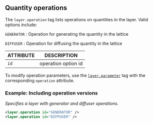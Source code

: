 ## Quantity operations

The `layer.operation` tag lists operations on quantities in the layer.
Valid options include:

`GENERATOR`
: Operation for generating the quantity in the lattice

`DIFFUSER`
: Operation for diffusing the quantity in the lattice

| ATTRIBUTE | DESCRIPTION                               |
| --------- | ----------------------------------------- |
| `id`      | operation option id                       |

To modify operation parameters, use the [`layer.parameter`](#layer-parameters) tag with the corresponding `operation` attribute.

### Example: Including operation versions

_Specifies a layer with generator and diffuser operations._

```xml
<layer.operation id="GENERATOR" />
<layer.operation id="DIFFUSER" />
```
